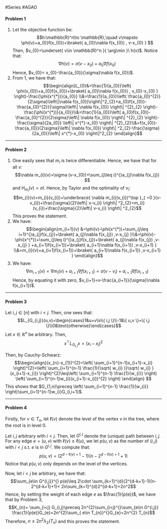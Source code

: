 #Series #AGAO 

#### Problem 1
1. Let the objective function be: $$h:\mathbb{R}^n\to \mathbb{R},\quad v\mapsto \phi(v)+a_{0}f(x_{0})+\braket{ a_{0}\nabla f(x_{0}) , v-x_{0} } $$Then, $v_{0}=\underset{ v\in \mathbb{R}^n }{ \arg\min }\  h(v)$. Notice that: $$\nabla h(v)=\sigma(v-x_{0})+a_{0}\nabla f(x_{0})$$Hence, $v_{0}= x_{0}-\frac{a_{0}}{\sigma}\nabla f(x_{0})$.
2. From 1, we have that: $$\begin{align}L_{0}&=\frac{1}{a_{0}}\left( \phi(v_{0})+a_{0}f(x_{0})+\braket{ a_{0}\nabla f(x_{0}) , v_{0}-x_{0} }  \right)-\frac{\phi(x^{*})}{a_{0}} \\&=\frac{1}{a_{0}}\left( \frac{a_{0}^{2}}{2\sigma}\left\|\nabla f(x_{0})\right\|^2_{2}+a_{0}f(x_{0})-\frac{a_{0}^{2}}{\sigma}\left\| \nabla f(x_{0}) \right\| ^{2}_{2} \right)-\frac{\phi(x^{*})}{a_{0}}\\&=\frac{1}{a_{0}}\left( a_{0}f(x_{0})-\frac{a_{0}^{2}}{2\sigma}\left\| \nabla f(x_{0}) \right\| ^{2}_{2} \right)-\frac{\sigma}{2a_{0}} \left\| x^{*}-x_{0} \right\| ^{2}_{2}\\&=f(x_{0})-\frac{a_{0}}{2\sigma}\left\| \nabla f(x_{0}) \right\| ^2_{2}-\frac{\sigma}{2a_{0}}\left\| x^{*}-x_{0} \right\|^2_{2} \end{align}$$

---
#### Problem 2
1. One easily sees that $m_{i}$ is twice differentiable. Hence, we have that for all $v$: $$\nabla m_{i}(v)=\sigma (v-x_{0})+\sum_{j\leq i}^{}a_{j}\nabla f(x_{j}) $$and $\text{H}_{m_{i}}(v)=\sigma I$. Hence, by Taylor and the optimality of $v_{i}$:$$m_{i}(v)=m_{i}(v_{i})+\underbrace{ \nabla m_{i}(v_{i})^\top }_{ =0 }(v-v_{i})+\frac{\sigma}{2}\left\| v-v_{i} \right\| ^2_{2}=m_{i}(v_{i})+\frac{\sigma}{2}\left\| v-v_{i} \right\| ^2_{2}$$This proves the statement.
2. We have: $$\begin{align}m_{i+1}(v) &=\phi(v)-\phi(x^{*})+\sum_{j\leq i+1}^{}a_{j}f(x_{j})+\braket{ a_{j}\nabla f(x_{j}) ,v-x_{j}  }\\&=\phi(v)-\phi(x^{*})+\sum_{j\leq i}^{}a_{j}f(x_{j})+\braket{ a_{j}\nabla f(x_{j}) ,v-x_{j}  } +a_{i+1}f(x_{i+1})+\braket{ a_{i+1}\nabla f(x_{i+1}) ,v-x_{i+1}  } \\&=m_{i}(v)+a_{i+1}f(x_{i+1})+\braket{ a_{i+1}\nabla f(x_{i+1}) ,v-x_{i+1}  } \end{align}$$
3. We have: $$\nabla m_{i+1}(v)=\nabla m_{i}(v)+ a_{i+1}\nabla f(x_{i+1})=\sigma(v-v_{i})+ a_{i+1}\nabla f(x_{i+1})$$Hence, by equating it with zero, $v_{i+1}=v-\frac{a_{i+1}}{\sigma}\nabla f(x_{i+1})$.

---
#### Problem 3
Let $i,j\in[n]$ with $i<j$. Then, one sees that: $$L_{G_{i,j}}(u,v)=\begin{cases}1&u=v\in\{ i,j \}\\-1&\{ u,v \}=\{ i,j \}\\0&\text{otherwise}\end{cases}$$
Let $x\in \mathbb{R}^n$ be arbitrary. Then, $$x^\top L_{G_{i,j}}x=(x_{i}-x_{j})^{2}$$

Then, by Cauchy-Schwarz:$$\begin{align}(x_{n}-x_{1})^{2}=\left( \sum_{i=1}^{n-1}x_{i+1}-x_{i} \right)^{2}=\left( \sum_{i=1}^{n-1} \frac{1}{\sqrt{ w_{i} }}\sqrt{ w_{i} }(x_{i+1}-x_{i}) \right)^{2}\leq\left( \sum_{i=1}^{n-1} \frac{1}{w_{i}} \right) \left( \sum_{i=1}^{n-1}w_{i}(x_{i+1}-x_{i})^{2} \right) \end{align} $$This shows that $G_{1,n}\preceq \left( \sum_{i=1}^{n-1} \frac{1}{w_{i}} \right)\sum_{i=1}^{n-1}w_{i}G_{i,i+1}$.

---
#### Problem 4
Firstly, for $v\in T_{n}$, let $\ell(v)$ denote the level of the vertex $v$ in the tree, where the root is in level $0$. 

Let $i,j$ arbitrary with $i<j$. Then, let $G^{i,j}$ denote the (unique) path between $i,j$. For any edge $e=(u,v)$ with $\ell(v)\geq \ell(u)$, we let $p(u,v)$ as the number of $(i,j)$ with $i<j$ s.t. $e$ is in $G^{i,j}$. We compute that: $$p(u,v)=(2^{d-\ell(v)+1}-1)(n-2^{d-\ell(v)+1}+1)$$Notice that $p(u,v)$ only depends on the level of the vertices. 

Now, let $i<j$ be arbitrary, we have that: $$\sum_{e\in G^{i,j}}^{} p(e)\leq 2\cdot \sum_{k=1}^{d}(2^{d-k+1}-1)(n-2^{d-k+1}+1)< 2n\sum_{k=1}^{d}2^{d-k+1}=2n^2$$Hence, by setting the weight of each edge $e$ as $\frac{1}{p(e)}$, we have that by Problem 3, $$K_{n}=   \sum_{i<j} G_{i,j}\preceq   2n^{2}\sum_{i<j}^{}\sum_{e\in G^{i,j}} \frac{1}{p(e)}G_{e}=2n^{2}\sum_{ e\in T_{n}}^{}G_{e}=2n^{2} T_{n}$$Therefore, $n\leq 2n^{2} \lambda_{2}(T_{n})$ and this proves the statement.